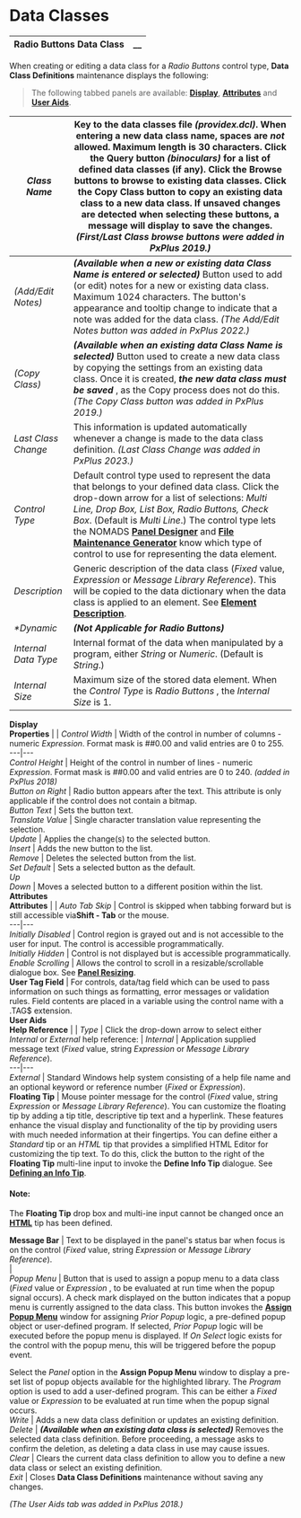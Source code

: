 # Data Classes

**Radio Buttons Data Class** |  **__**  
---|---  
  
When creating or editing a data class for a _Radio Buttons_ control type, **Data Class Definitions** maintenance displays the following:

> The following tabbed panels are available: **[Display](Radiobuttons.htm#display)**, **[Attributes](Radiobuttons.htm#attributes)** and **[User Aids](Radiobuttons.htm#useraids)**.

_Class Name_ |  Key to the data classes file  _(providex.dcl)_. When entering a new data class name, spaces are **_not_** allowed. Maximum length is 30 characters. Click the Query button _(binoculars)_ for a list of defined data classes (if any). Click the Browse buttons to browse to existing data classes. Click the Copy Class button to copy an existing data class to a new data class. If unsaved changes are detected when selecting these buttons, a message will display to save the changes. _(First/Last Class browse buttons were added in PxPlus 2019.)_  
---|---  
_(Add/Edit Notes)_ |  **_(Available when a new or existing data Class Name is entered or selected)_** Button used to add (or edit) notes for a new or existing data class. Maximum 1024 characters. The button's appearance and tooltip change to indicate that a note was added for the data class. _(The Add/Edit Notes button was added in PxPlus 2022.)_  
_(Copy Class)_ |  **_(Available when an existing data Class Name is selected)_** Button used to create a new data class by copying the settings from an existing data class. Once it is created, **_the new data class must be saved_** , as the Copy process does not do this. _(The Copy Class button was added in PxPlus 2019.)_  
_Last Class Change_ |  This information is updated automatically whenever a change is made to the data class definition. _(Last Class Change was added in PxPlus 2023.)_  
_Control Type_ |  Default control type used to represent the data that belongs to your defined data class. Click the drop-down arrow for a list of selections: _Multi Line, Drop Box, List Box, Radio Buttons, Check Box_. (Default is _Multi Line_.) The control type lets the NOMADS **[Panel Designer](../../NOMADS%20Graphical%20Application/Panel%20Designer/Introduction.md)** and **[File Maintenance Generator](../../NOMADS%20Graphical%20Application/Dictionary-Based%20Development/Fmgen/Fmgen%20Introduction.md)** know which type of control to use for representing the data element.  
_Description_ |  Generic description of the data class (_Fixed_ value, _Expression_ or _Message Library Reference_). This will be copied to the data dictionary when the data class is applied to an element. See **[Element Description](../Data%20Dictionary%20Maintenance/Element%20Description.md)**.  
_*Dynamic_ |  **_(Not Applicable for Radio Buttons)_**  
_Internal Data Type_ |  Internal format of the data when manipulated by a program, either _String_ or _Numeric_. (Default is _String_.)  
_Internal Size_ |  Maximum size of the stored data element. When the _Control Type_ is _Radio Buttons_ , the _Internal Size_ is 1.  
**Display**  
**Properties** |  |  _Control Width_ |  Width of the control in number of columns - numeric _Expression_. Format mask is ##0.00 and valid entries are 0 to 255.  
---|---  
_Control Height_ |  Height of the control in number of lines - numeric _Expression_. Format mask is ##0.00 and valid entries are 0 to 240. _(added in PxPlus 2018)_  
_Button on Right_ |  Radio button appears after the text. This attribute is only applicable if the control does not contain a bitmap.  
_Button Text_ |  Sets the button text.  
_Translate Value_ |  Single character translation value representing the selection.  
_Update_ |  Applies the change(s) to the selected button.  
_Insert_ |  Adds the new button to the list.  
_Remove_ |  Deletes the selected button from the list.  
_Set Default_ |  Sets a selected button as the default.  
_Up  
Down_ |  Moves a selected button to a different position within the list.  
**Attributes**  
**Attributes** |  |  _Auto Tab Skip_ |  Control is skipped when tabbing forward but is still accessible via**Shift - Tab** or the mouse.  
---|---  
_Initially Disabled_ |  Control region is grayed out and is not accessible to the user for input. The control is accessible programmatically.  
_Initially Hidden_ |  Control is not displayed but is accessible programmatically.  
_Enable Scrolling_ |  Allows the control to scroll in a resizable/scrollable dialogue box. See **[Panel Resizing](../../NOMADS%20Graphical%20Application/Panel%20Designer/Resizing%20and%20Persistence/Panel%20Resizing.md)**.  
**User Tag Field** |  For controls, data/tag field which can be used to pass information on such things as formatting, error messages or validation rules. Field contents are placed in a variable using the control name with a .TAG$ extension.  
**User Aids**  
**Help Reference** |  |  _Type_ |  Click the drop-down arrow to select either _Internal_ or _External_ help reference: |  _Internal_ |  Application supplied message text (_Fixed_ value, string _Expression_ or _Message Library Reference_).  
---|---  
_External_ |  Standard Windows help system consisting of a help file name and an optional keyword or reference number (_Fixed_ or _Expression_).  
**Floating Tip** |  Mouse pointer message for the control (_Fixed_ value, string _Expression_ or _Message Library Reference_). You can customize the floating tip by adding a tip title, descriptive tip text and a hyperlink. These features enhance the visual display and functionality of the tip by providing users with much needed information at their fingertips. You can define either a _Standard_ tip or an _HTML_ tip that provides a simplified HTML Editor for customizing the tip text. To do this, click the button to the right of the **Floating Tip** multi-line input to invoke the **Define Info Tip** dialogue. See **[Defining an Info Tip](../../NOMADS%20Graphical%20Application/Creating%20Panel%20Controls/Defining%20an%20Info%20Tip.md)**.

#### **Note:**  
The **Floating Tip** drop box and multi-ine input cannot be changed once an [**HTML**](../../NOMADS%20Graphical%20Application/Creating%20Panel%20Controls/Defining%20an%20Info%20Tip.htm#tiptype) tip has been defined.  
  
**Message Bar** |  Text to be displayed in the panel's status bar when focus is on the control (_Fixed_ value, string _Expression_ or _Message Library Reference_).  
|   
_Popup Menu_ |  Button that is used to assign a popup menu to a data class (_Fixed_ value or _Expression_ , to be evaluated at run time when the popup signal occurs). A check mark displayed on the button indicates that a popup menu is currently assigned to the data class. This button invokes the **[Assign Popup Menu](../../NOMADS%20Graphical%20Application/Creating%20Panel%20Controls/Popup%20Menu/Applying%20a%20Popup%20Menu.md)** window for assigning _Prior Popup_ logic, a pre-defined popup object or user-defined program. If selected, _Prior Popup_ logic will be executed before the popup menu is displayed. If _On Select_ logic exists for the control with the popup menu, this will be triggered before the popup event.  
  
Select the _Panel_ option in the **Assign Popup Menu** window to display a pre-set list of popup objects available for the highlighted library. The _Program_ option is used to add a user-defined program. This can be either a _Fixed_ value or _Expression_ to be evaluated at run time when the popup signal occurs.  
_Write_ |  Adds a new data class definition or updates an existing definition.  
_Delete_ |  **_(Available when an existing data class is selected)_** Removes the selected data class definition. Before proceeding, a message asks to confirm the deletion, as deleting a data class in use may cause issues.  
_Clear_ |  Clears the current data class definition to allow you to define a new data class or select an existing definition.  
_Exit_ |  Closes **Data Class Definitions** maintenance without saving any changes.  
  
_(The User Aids tab was added in PxPlus 2018.)_
